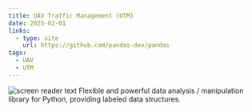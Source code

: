 ```yaml
---
title: UAV Traffic Management (UTM)
date: 2025-02-01
links:
  - type: site
    url: https://github.com/pandas-dev/pandas
tags:
  - UAV
  - UTM
---
```

![screen reader text](icon.png "caption")
Flexible and powerful data analysis / manipulation library for Python, providing labeled data structures.

<!--more-->
